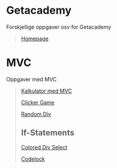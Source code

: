 # Getacademy

Forskjellige oppgaver osv for Getacademy

> [Homepage](https://bengetacademy.github.io/Getacademy/Moodle/grids.html)

# MVC

Oppgaver med MVC

> [Kalkulator med MVC](https://bengetacademy.github.io/Getacademy/Moodle/kalkulator.html)
>
> [Clicker Game](https://bengetacademy.github.io/Getacademy/Moodle/clickergame.html)
>
> [Random Div](https://bengetacademy.github.io/Getacademy/Moodle/functions.html)
>
> ## If-Statements
>
> [Colored Div Select](https://bengetacademy.github.io/Getacademy/Moodle/colordiv.html)
>
> [Codelock](https://bengetacademy.github.io/Getacademy/Moodle/Codelock.html)
